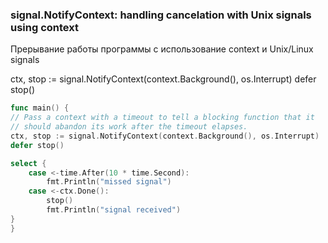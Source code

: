 

### signal.NotifyContext: handling cancelation with Unix signals using context

Прерывание работы программы с использование context и Unix/Linux signals

ctx, stop := signal.NotifyContext(context.Background(), os.Interrupt)
defer stop()


```go
func main() {
// Pass a context with a timeout to tell a blocking function that it
// should abandon its work after the timeout elapses.
ctx, stop := signal.NotifyContext(context.Background(), os.Interrupt)
defer stop()

select {
    case <-time.After(10 * time.Second):
        fmt.Println("missed signal")
    case <-ctx.Done():
        stop()
        fmt.Println("signal received")
}
}
```
